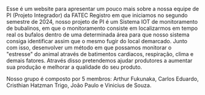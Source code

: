 Esse é um website para apresentar um pouco mais sobre a nossa equipe de PI (Projeto Integrador) da FATEC Registro em que iniciamos no segundo semestre de 2024, 
nosso projeto de PI é um Sistema IOT de monitoramento de bubalinos, em que o monitoramento consiste em localizarmos em tempo real os bufalos dentro de uma determinada área para que nosso sistema consiga identificar assim que o mesmo fugir do local demarcado. Junto com isso, desenvolver um método em que possamos monitorar o "estresse" do animal através de batimentos cardiacos, respiração, clima e demais fatores. Através disso pretendemos ajudar produtores a aumentar sua produção e melhorar a qualidade do seu produto.

Nosso grupo é composto por 5 membros: Arthur Fukunaka, Carlos Eduardo, Cristhian Hatzman Trigo, João Paulo e Vinicius de Souza.





